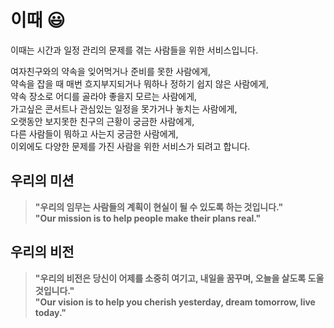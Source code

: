 # 이때 😃

이때는 시간과 일정 관리의 문제를 겪는 사람들을 위한 서비스입니다.

여자친구와의 약속을 잊어먹거나 준비를 못한 사람에게,\
약속을 잡을 때 매번 흐지부지되거나 뭐하나 정하기 쉽지 않은 사람에게,\
약속 장소로 어디를 골라야 좋을지 모르는 사람에게,\
가고싶은 콘서트나 관심있는 일정을 못가거나 놓치는 사람에게,\
오랫동안 보지못한 친구의 근황이 궁금한 사람에게,\
다른 사람들이 뭐하고 사는지 궁금한 사람에게,\
이외에도 다양한 문제를 가진 사람을 위한 서비스가 되려고 합니다.

## 우리의 미션

> **"우리의 임무는 사람들의 계획이 현실이 될 수 있도록 하는 것입니다."**\
> **"Our mission is to help people make their plans real."**

## 우리의 비전

>**"우리의 비전은 당신이 어제를 소중히 여기고, 내일을 꿈꾸며, 오늘을 살도록 도울 것입니다."**\
>**"Our vision is to help you cherish yesterday, dream tomorrow, live today."**